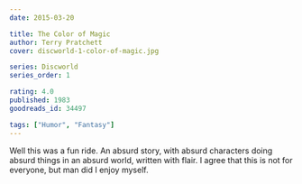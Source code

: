 ```yaml
---
date: 2015-03-20

title: The Color of Magic
author: Terry Pratchett
cover: discworld-1-color-of-magic.jpg

series: Discworld
series_order: 1

rating: 4.0
published: 1983
goodreads_id: 34497

tags: ["Humor", "Fantasy"]
---
```


Well this was a fun ride. An absurd story, with absurd characters doing absurd things in an absurd world, written with flair. I agree that this is not for everyone, but man did I enjoy myself.
